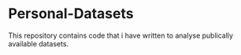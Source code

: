 # Personal-Datasets
This repository contains code that i have written to analyse publically available datasets.
